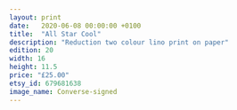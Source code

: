 ```yaml
---
layout: print
date:   2020-06-08 00:00:00 +0100
title:  "All Star Cool"
description: "Reduction two colour lino print on paper"
edition: 20
width: 16
height: 11.5
price: "£25.00"
etsy_id: 679681638
image_name: Converse-signed
---
```

